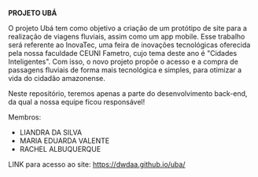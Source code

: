 **PROJETO UBÁ**

O projeto Ubá tem como objetivo a criação de um protótipo de site para a realização de viagens fluviais, assim como um app mobile. Esse trabalho será referente ao InovaTec, uma feira de inovações tecnológicas oferecida pela nossa faculdade CEUNI Fametro, cujo tema deste ano é "Cidades Inteligentes". Com isso, o novo projeto propõe o acesso e a compra de passagens fluviais de forma mais tecnológica e simples, para otimizar a vida do cidadão amazonense.

Neste repositório, teremos apenas a parte do desenvolvimento back-end, da qual a nossa equipe ficou responsável!

Membros:
- LIANDRA DA SILVA
- MARIA EDUARDA VALENTE
- RACHEL ALBUQUERQUE
  
LINK para acesso ao site:
https://dwdaa.github.io/uba/
